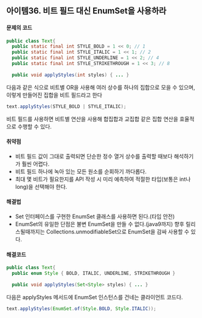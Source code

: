 ## 아이템36. 비트 필드 대신 EnumSet을 사용하라

#### 문제의 코드
```java
public class Text{
  public static final int STYLE_BOLD = 1 << 0; // 1
  public static final int STYLE_ITALIC = 1 << 1; // 2
  public static final int STYLE_UNDERLINE = 1 << 2; // 4
  public static final int STYLE_STRIKETHROUGH = 1 << 3; // 8
  
  public void applyStyles(int styles) { ... }
```

다음과 같은 식으로 비트별 OR을 사용해 여러 상수를 하나의 집합으로 모을 수 있으며, 이렇게 만들어진 집합을 비트 필드라고 한다
```java
text.applyStyles(STYLE_BOLD | STYLE_ITALIC);
```

비트 필드를 사용하면 비트별 연산을 사용해 합집합과 교집합 같은 집합 연산을 효율적으로 수행할 수 있다.

#### 취약점
- 비트 필드 값이 그대로 출력되면 단순한 정수 열거 상수를 출력할 때보다 해석하기가 훨씬 어렵다.
- 비트 필드 하나에 녹아 있는 모든 원소를 순회하기 까다롭다.
- 최대 몇 비트가 필요한지를 API 작성 시 미리 예측하여 적절한 타입(보통은 int나 long)을 선택해야 한다.


#### 해결법
- Set 인터페이스를 구현한 EnumSet 클래스를 사용하면 된다.(타입 안전)
- EnumSet의 유일한 단점은 불변 EnumSet을 만들 수 없다.(java9까지) 향후 릴리스될때까지는 Collections.unmodifiableSet으로 EnumSet을 감싸 사용할 수 있다.

#### 해결코드
```java
public class Text{
  public enum Style { BOLD, ITALIC, UNDERLINE, STRIKETHROUGH }
  
  public void applyStyles(Set<Style> styles) { ... }
```

다음은 applyStyles 메서드에 EnumSet 인스턴스를 건네는 클라이언트 코드다.
```java
text.applyStyles(EnumSet.of(Style.BOLD, Style.ITALIC));
```
